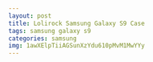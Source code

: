 ```yaml
---
layout: post
title: Lolirock Samsung Galaxy S9 Case
tags: samsung galaxy s9
categories: samsung
img: 1awXElpTiiAGSunXzYdu610pMvM1MwYYy
---
```

